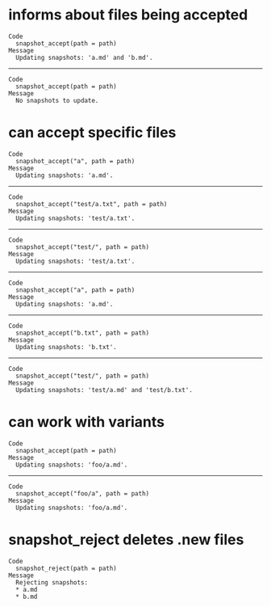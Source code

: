 # informs about files being accepted

    Code
      snapshot_accept(path = path)
    Message
      Updating snapshots: 'a.md' and 'b.md'.

---

    Code
      snapshot_accept(path = path)
    Message
      No snapshots to update.

# can accept specific files

    Code
      snapshot_accept("a", path = path)
    Message
      Updating snapshots: 'a.md'.

---

    Code
      snapshot_accept("test/a.txt", path = path)
    Message
      Updating snapshots: 'test/a.txt'.

---

    Code
      snapshot_accept("test/", path = path)
    Message
      Updating snapshots: 'test/a.txt'.

---

    Code
      snapshot_accept("a", path = path)
    Message
      Updating snapshots: 'a.md'.

---

    Code
      snapshot_accept("b.txt", path = path)
    Message
      Updating snapshots: 'b.txt'.

---

    Code
      snapshot_accept("test/", path = path)
    Message
      Updating snapshots: 'test/a.md' and 'test/b.txt'.

# can work with variants

    Code
      snapshot_accept(path = path)
    Message
      Updating snapshots: 'foo/a.md'.

---

    Code
      snapshot_accept("foo/a", path = path)
    Message
      Updating snapshots: 'foo/a.md'.

# snapshot_reject deletes .new files

    Code
      snapshot_reject(path = path)
    Message
      Rejecting snapshots:
      * a.md
      * b.md

